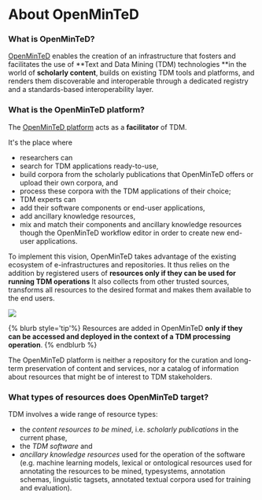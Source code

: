 # About OpenMinTeD

###  What is OpenMinTeD?
[OpenMinTeD](htttp://openminted.eu) enables the creation of an infrastructure that fosters and facilitates the use of **Text and Data Mining (TDM) technologies **in the world of **scholarly content**, builds on existing TDM tools and platforms, and renders them discoverable and interoperable through a dedicated registry and a standards-based interoperability layer.

###  What is the OpenMinTeD platform?
The [OpenMinTeD platform](https://services.openminted.eu) acts as a **facilitator** of TDM. 

It's the place where 
* researchers can 
 * search for TDM applications ready-to-use,
 * build corpora from the scholarly publications that OpenMinTeD offers or upload their own corpora, and
 * process these corpora with the TDM applications of their choice;
* TDM experts can 
 * add their software components or end-user applications,
 * add ancillary knowledge resources,
 * mix and match their components and ancillary knowledge resources though the OpenMinTeD workflow editor in order to create new end-user applications.

To implement this vision, OpenMinTeD takes advantage of the existing ecosystem of e-infrastructures and repositories. It thus relies on the addition by registered users of **resources only if they can be used for running TDM operations** It also collects from other trusted sources, transforms all resources to the desired format and makes them available to the end users. 

![](/assets/1.png)



{% blurb style='tip'%}
Resources are added in OpenMinTeD **only if they can be accessed and deployed in the context of a TDM processing operation**.
{% endblurb %}


The OpenMinTeD platform is neither a repository for the curation and long-term preservation of content and services, nor a catalog of information about resources that might be of interest to TDM stakeholders.


### What types of resources does OpenMinTeD target?
TDM involves a wide range of resource types:

* the _content resources to be mined_, i.e. _scholarly publications_ in the current phase,
* the _TDM software_ and
* _ancillary knowledge resources_ used for the operation of the software \(e.g. machine learning models, lexical or ontological resources used for annotating the resources to be mined, typesystems, annotation schemas, linguistic tagsets, annotated textual corpora used for training and evaluation\).


